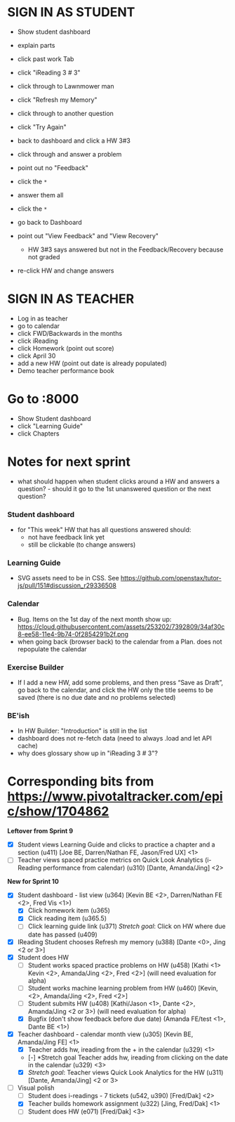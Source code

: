 
# SIGN IN AS STUDENT

- Show student dashboard
- explain parts
- click past work Tab
- click "iReading 3 # 3"
- click through to Lawnmower man
- click "Refresh my Memory"
- click through to another question
- click "Try Again"

- back to dashboard and click a HW 3#3
- click through and answer a problem
- point out no "Feedback"
- click the `*`
- answer them all 
- click the `*`

- go back to Dashboard
- point out "View Feedback" and "View Recovery"
  - HW 3#3 says answered but not in the Feedback/Recovery because not graded
- re-click HW and change answers


# SIGN IN AS TEACHER

- Log in as teacher
- go to calendar
- click FWD/Backwards in the months
- click iReading
- click Homework (point out score)
- click April 30
- add a new HW (point out date is already populated)
- Demo teacher performance book


# Go to :8000

- Show Student dashboard
- click "Learning Guide"
- click Chapters



# Notes for next sprint

- what should happen when student clicks around a HW and answers a question? - should it go to the 1st unanswered question or the next question?

### Student dashboard

- for "This week" HW that has all questions answered should:
  - not have feedback link yet
  - still be clickable (to change answers)

### Learning Guide
  - SVG assets need to be in CSS. See https://github.com/openstax/tutor-js/pull/151#discussion_r29336508

### Calendar
  - Bug. Items on the 1st day of the next month show up: https://cloud.githubusercontent.com/assets/253202/7392809/34af30c8-ee58-11e4-9b74-0f2854291b2f.png
  - when going back (browser back) to the calendar from a Plan. does not repopulate the calendar

### Exercise Builder
  - If I add a new HW, add some problems, and then press “Save as Draft”, go back to the calendar, and click the HW only the title seems to be saved (there is no due date and no problems selected)

### BE'ish
  - In HW Builder: "Introduction" is still in the list
  - dashboard does not re-fetch data (need to always .load and let API cache)
  - why does glossary show up in "iReading 3 # 3"?


# Corresponding bits from https://www.pivotaltracker.com/epic/show/1704862

**Leftover from Sprint 9**
- [x] Student views Learning Guide and clicks to practice a chapter and a section (u411) [Joe BE, Darren/Nathan FE, Jason/Fred UX] <1> 
- [ ] Teacher views spaced practice metrics on Quick Look Analytics (i-Reading performance from calendar) (u310) [Dante, Amanda/Jing] <2> 

**New for Sprint 10**
- [x] Student dashboard - list view (u364) [Kevin BE <2>, Darren/Nathan FE <2>, Fred Vis <1>)
  - [x] Click homework item (u365)
  - [x] Click reading item (u365.5)
  - [ ] Click learning guide link (u371)
  *Stretch goal*: Click on HW where due date has passed (u409)
- [x] IReading Student chooses Refresh my memory (u388) [Dante <0>, Jing <2 or 3>] 
- [x] Student does HW
  - [ ] Student works spaced practice problems on HW (u458)  [Kathi <1> Kevin <2>, Amanda/Jing <2>, Fred <2>]  (will need evaluation for alpha)
  - [ ] Student works machine learning problem from HW (u460) [Kevin, <2>, Amanda/Jing <2>, Fred <2>]
  - [ ] Student submits HW (u408) [Kathi/Jason <1>, Dante <2>, Amanda/Jing <2 or 3>) (will need evaluation for alpha)
  - [x] Bugfix (don't show feedback before due date) (Amanda FE/test <1>, Dante BE <1>)
- [x] Teacher dashboard - calendar month view (u305) [Kevin BE, Amanda/Jing FE] <1>
  - [x] Teacher adds hw, ireading from the + in the calendar (u329) <1>
  - [-] *Stretch goal Teacher adds hw, ireading from clicking on the date in the calendar (u329) <3>
  - [x] *Stretch goal*: Teacher views Quick Look Analytics for the HW (u311) [Dante, Amanda/Jing] <2 or 3>
- [ ] Visual polish
  - [ ] Student does i-readings - 7 tickets (u542, u390) [Fred/Dak] <2>
  - [x] Teacher builds homework assignment  (u322)  [Jing, Fred/Dak] <1>
  - [ ] Student does HW (e071)  [Fred/Dak] <3>
